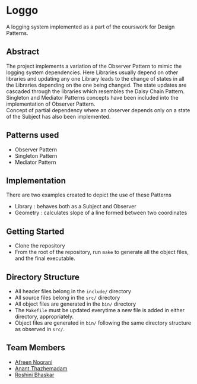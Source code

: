 # Loggo

A logging system implemented as a part of the courswork for Design Patterns.

## Abstract 

The project implements a variation of the Observer Pattern to mimic the logging
system dependencies. Here Libraries usually depend on other libraries and
updating any one Library leads to the change of states in all the Libraries
depending on the one being changed. The state updates are cascaded through
the libraries which resembles the Daisy Chain Pattern.<br>
Singleton and Mediator Patterns concepts have been included into the
implementation of Observer Pattern.<br>
Concept of partial dependency where an observer depends only on a state of
the Subject has also been implemented.

## Patterns used

* Observer Pattern
* Singleton Pattern
* Mediator Pattern

## Implementation

There are two examples created to depict the use of these Patterns
* Library : behaves both as a Subject and Observer
* Geometry : calculates slope of a line formed between two coordinates

## Getting Started

* Clone the repository
* From the root of the repository, run `make` to generate all the object files, and the final executable.

## Directory Structure

* All header files belong in the `include/` directory
* All source files belong in the `src/` directory
* All object files are generated in the `bin/` directory
* The `Makefile` must be updated everytime a new file is added in either directory, appropriately.
* Object files are generated in `bin/` following the same directory structure as observed in `src/`.

## Team Members

* [Afreen Noorani](https://github.com/ghost)
* [Anant Thazhemadam](https://github.com/thazhemadam)
* [Roshini Bhaskar](https://github.com/roshbhaskar)

